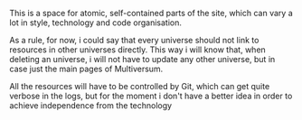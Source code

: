 This is a space for atomic, self-contained parts of the site, which
can vary a lot in style, technology and code organisation.

As a rule, for now, i could say that every universe should not link to
resources in other universes directly. This way i will know that, when
deleting an universe, i will not have to update any other universe,
but in case just the main pages of Multiversum.

All the resources will have to be controlled by Git, which can get
quite verbose in the logs, but for the moment i don't have a better
idea in order to achieve independence from the technology

